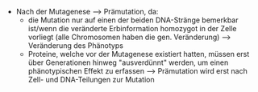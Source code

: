 - Nach der Mutagenese --> Prämutation, da:
	- die Mutation nur auf einen der beiden DNA-Stränge bemerkbar ist/wenn die veränderte Erbinformation homozygot in der Zelle vorliegt (alle Chromosomen haben die gen. Veränderung) --> Veränderung des Phänotyps
	- Proteine, welche vor der Mutagenese existiert hatten, müssen erst über Generationen hinweg "ausverdünnt" werden, um einen phänotypischen Effekt zu erfassen 
--> Prämutation wird erst nach Zell- und DNA-Teilungen zur Mutation 